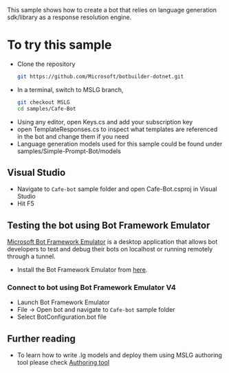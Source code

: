 ﻿This sample shows how to create a bot that relies on language generation sdk/library as a response resolution engine.

# To try this sample
- Clone the repository
    ```bash
    git https://github.com/Microsoft/botbuilder-dotnet.git
    ```
- In a terminal, switch to MSLG branch, 
    ```bash
    git checkout MSLG
    cd samples/Cafe-Bot
- Using any editor, open Keys.cs and add your subscription key
- open TemplateResponses.cs to inspect what templates are referenced in the bot and change them if you need
- Language generation models used for this sample could be found under samples/Simple-Prompt-Bot/models

## Visual Studio
- Navigate to  `Cafe-bot` sample folder and open Cafe-Bot.csproj in Visual Studio 
- Hit F5

## Testing the bot using Bot Framework Emulator
[Microsoft Bot Framework Emulator](https://github.com/microsoft/botframework-emulator) is a desktop application that allows bot developers to test and debug their bots on localhost or running remotely through a tunnel.

- Install the Bot Framework Emulator from [here](https://aka.ms/botframeworkemulator).

### Connect to bot using Bot Framework Emulator **V4**
- Launch Bot Framework Emulator
- File -> Open bot and navigate to `Cafe-bot` sample folder
- Select BotConfiguration.bot file

## Further reading
- To learn how to write .lg models and deploy them using MSLG authoring tool please check [Authoring tool]( https://github.com/Microsoft/botbuilder-tools/tree/mslg/packages/MSLG)